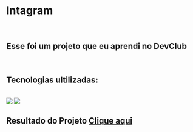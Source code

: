 <h1>Intagram</h1>
<br>
<h2>Esse foi um projeto que eu aprendi no DevClub</h2>
<br>
<h2>Tecnologias ultilizadas:</h2>
<br>
<img src="https://img.shields.io/badge/HTML5-E34F26?style=for-the-badge&logo=html5&logoColor=white">
<img src="https://img.shields.io/badge/CSS3-1572B6?style=for-the-badge&logo=css3&logoColor=white">
<h2>Resultado do Projeto <a href="https://viniciussillva98.github.io/instagram/">Clique aqui</a></h2>

